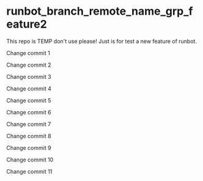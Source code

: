 # runbot_branch_remote_name_grp_feature2
This repo is TEMP don't use please! Just is for test a new feature of runbot.

Change commit 1

Change commit 2

Change commit 3

Change commit 4

Change commit 5

Change commit 6

Change commit 7

Change commit 8

Change commit 9

Change commit 10

Change commit 11
